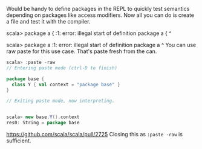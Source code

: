 Would be handy to define packages in the REPL to quickly test semantics depending on packages like access modifiers. Now all you can do is create a file and test it with the compiler.

scala> package a {
<console>:1: error: illegal start of definition
       package a {
       ^

scala> package a
<console>:1: error: illegal start of definition
       package a
       ^
You can use raw paste for this use case. That's paste fresh from the can.

```scala
scala> :paste -raw
// Entering paste mode (ctrl-D to finish)

package base {
  class Y { val context = "package base" }
}

// Exiting paste mode, now interpreting.


scala> new base.Y().context
res0: String = package base
```

https://github.com/scala/scala/pull/2725
Closing this as `:paste -raw` is sufficient.
